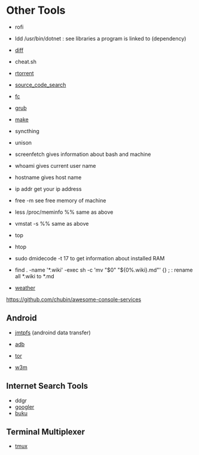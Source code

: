 # Other Tools

- rofi
- ldd /usr/bin/dotnet : see libraries a program is linked to (dependency)
- [diff](./diff.md)
- cheat.sh
- [rtorrent](./rtorrent.md)
- [source_code_search](./source_code_search.md)
- [fc](./fc.md)

- [grub](./grub.md)
- [make](./make.md)


- syncthing
- unison

- screenfetch
gives information about bash and machine

- whoami
gives current user name

- hostname
gives host name

- ip addr
get your ip address

- free -m
see free memory of machine

- less /proc/meminfo
%% same as above

- vmstat -s
%% same as above

- top
- htop

- sudo dmidecode -t 17
to get information about installed RAM

- find . -name '*.wiki' -exec sh -c 'mv "$0" "${0%.wiki}.md"' {} \; : rename all *.wiki to *.md


- [weather](./weather.md)


https://github.com/chubin/awesome-console-services


## Android
- [jmtpfs](./jmtpfs.md) (androind data transfer)
- [adb](./adb.md)


- [tor](./tor.md)
- [w3m](./w3m.md)

## Internet Search Tools
* ddgr
* [googler](./googler.md)
* [buku](./buku.md)

## Terminal Multiplexer
- [tmux](./tmux.md)
